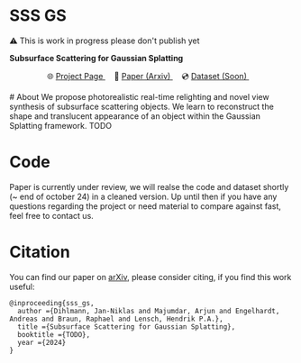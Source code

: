 # SSS GS

⚠️ This is work in progress please don't publish yet 

<p align="left">
  <strong>
    Subsurface Scattering for Gaussian Splatting
  </strong>
</p>

<p align="center">
    <span> 🌐  <a href="https://sss.jdihlmann.com/"> Project Page </a> </span>&nbsp;&nbsp;&nbsp;
    <span> 📄  <a href="http://arxiv.org/abs/2401.01647"> Paper (Arxiv) </a> </span>&nbsp;&nbsp;&nbsp;
    <span> 💿  <a href="http://arxiv.org/abs/2401.01647"> Dataset (Soon) </a> </span>&nbsp;&nbsp;&nbsp;
</p>
# About
We propose photorealistic real-time relighting and novel view synthesis of subsurface scattering objects. We learn to reconstruct the shape and translucent appearance of an object within the Gaussian Splatting framework. TODO

# Code
Paper is currently under review, we will realse the code and dataset shortly (~ end of october 24) in a cleaned version. Up until then if you have any questions regarding the project or need material to compare against fast, feel free to contact us. 


# Citation
You can find our paper on [arXiv](https://arxiv.org/), please consider citing, if you find this work useful:
```
@inproceeding{sss_gs,
  author ={Dihlmann, Jan-Niklas and Majumdar, Arjun and Engelhardt, Andreas and Braun, Raphael and Lensch, Hendrik P.A.},
  title ={Subsurface Scattering for Gaussian Splatting},
  booktitle ={TODO},
  year ={2024}
}
